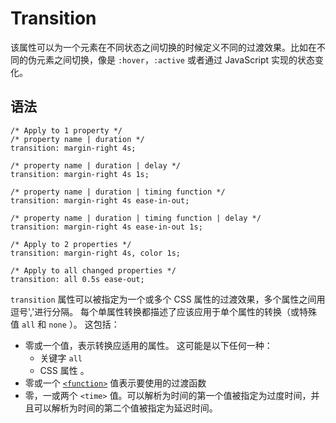 # Transition

该属性可以为一个元素在不同状态之间切换的时候定义不同的过渡效果。比如在不同的伪元素之间切换，像是 `:hover`，`:active` 或者通过 JavaScript 实现的状态变化。

## 语法
```
/* Apply to 1 property */
/* property name | duration */
transition: margin-right 4s;

/* property name | duration | delay */
transition: margin-right 4s 1s;

/* property name | duration | timing function */
transition: margin-right 4s ease-in-out;

/* property name | duration | timing function | delay */
transition: margin-right 4s ease-in-out 1s;

/* Apply to 2 properties */
transition: margin-right 4s, color 1s;

/* Apply to all changed properties */
transition: all 0.5s ease-out;
```

`transition` 属性可以被指定为一个或多个 CSS 属性的过渡效果，多个属性之间用逗号','进行分隔。
每个单属性转换都描述了应该应用于单个属性的转换（或特殊值 `all` 和 `none` ）。 这包括：

- 零或一个值，表示转换应适用的属性。 这可能是以下任何一种：
   - 关键字 `all`
   - CSS 属性 。
- 零或一个 [`<function>`](https://developer.mozilla.org/zh-CN/docs/Web/CSS/transition-timing-function) 值表示要使用的过渡函数
- 零，一或两个 `<time>` 值。可以解析为时间的第一个值被指定为过度时间，并且可以解析为时间的第二个值被指定为延迟时间。
